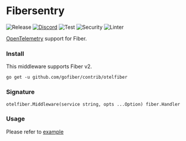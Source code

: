 # Fibersentry

![Release](https://img.shields.io/github/release/gofiber/contrib.svg)
[![Discord](https://img.shields.io/discord/704680098577514527?style=flat&label=%F0%9F%92%AC%20discord&color=00ACD7)](https://gofiber.io/discord)
![Test](https://github.com/gofiber/contrib/workflows/Tests/badge.svg)
![Security](https://github.com/gofiber/contrib/workflows/Security/badge.svg)
![Linter](https://github.com/gofiber/contrib/workflows/Linter/badge.svg)

[OpenTelemetry](https://opentelemetry.io/) support for Fiber.

### Install

This middleware supports Fiber v2.

```
go get -u github.com/gofiber/contrib/otelfiber
```

### Signature

```
otelfiber.Middleware(service string, opts ...Option) fiber.Handler
```

### Usage

Please refer to [example](./example)
